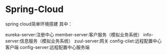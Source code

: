 # Spring-Cloud
spring cloud简单环境搭建 其中：

eureka-server:注册中心
member-server:客户服务（模拟业务系统）
info-server:信息服务（模拟业务系统）
zuul-server:网关
config-cliet:远程配置中心客户端
config-server:远程配置中心服务端

